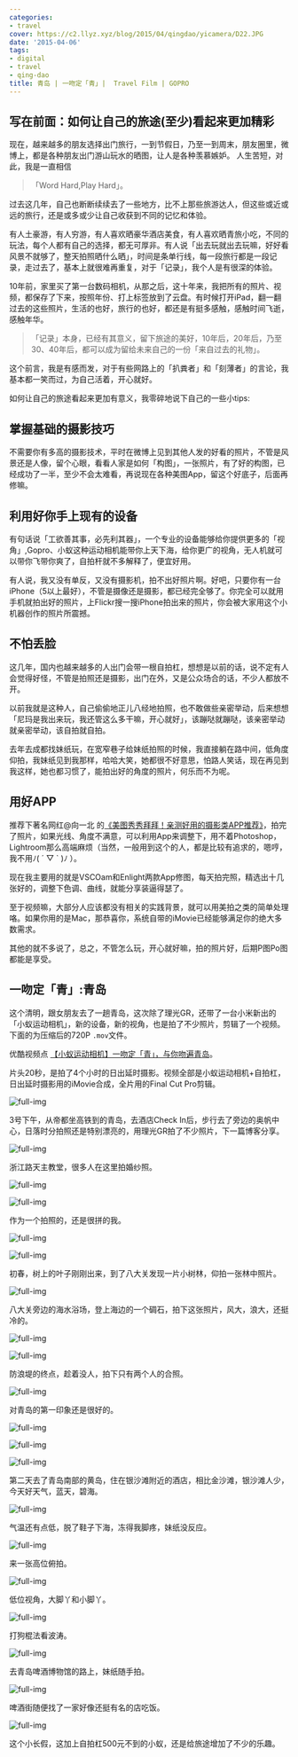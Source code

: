 ```yaml
---
categories:
- travel
cover: https://c2.llyz.xyz/blog/2015/04/qingdao/yicamera/D22.JPG
date: '2015-04-06'
tags:
- digital
- travel
- qing-dao
title: 青岛 | 一吻定「青」|  Travel Film | GOPRO
---
```


## 写在前面：如何让自己的旅途(至少)看起来更加精彩

现在，越来越多的朋友选择出门旅行，一到节假日，乃至一到周末，朋友圈里，微博上，都是各种朋友出门游山玩水的晒图，让人是各种羡慕嫉妒。 人生苦短，对此，我是一直相信

> 「Word Hard,Play Hard」。

过去这几年，自己也断断续续去了一些地方，比不上那些旅游达人，但这些或近或远的旅行，还是或多或少让自己收获到不同的记忆和体验。

有人土豪游，有人穷游，有人喜欢晒豪华酒店美食，有人喜欢晒青旅小吃，不同的玩法，每个人都有自己的选择，都无可厚非。有人说「出去玩就出去玩嘛，好好看风景不就够了，整天拍照晒什么晒」，时间是条单行线，每一段旅行都是一段记录，走过去了，基本上就很难再重复，对于「记录」，我个人是有很深的体验。

10年前，家里买了第一台数码相机，从那之后，这十年来，我把所有的照片、视频，都保存了下来，按照年份、打上标签放到了云盘。有时候打开iPad，翻一翻过去的这些照片，生活的也好，旅行的也好，都还是有挺多感触，感触时间飞逝，感触年华。

> 「记录」本身，已经有其意义，留下旅途的美好，10年后，20年后，乃至30、40年后，都可以成为留给未来自己的一份「来自过去的礼物」。

这个前言，我是有感而发，对于有些网路上的「扒粪者」和「刻薄者」的言论，我基本都一笑而过，为自己活着，开心就好。

如何让自己的旅途看起来更加有意义，我零碎地说下自己的一些小tips:

## 掌握基础的摄影技巧

不需要你有多高的摄影技术，平时在微博上见到其他人发的好看的照片，不管是风景还是人像，留个心眼，看看人家是如何「构图」，一张照片，有了好的构图，已经成功了一半，至少不会太难看，再说现在各种美图App，留这个好底子，后面再修嘛。

## 利用好你手上现有的设备

有句话说「工欲善其事，必先利其器」，一个专业的设备能够给你提供更多的「视角」,Gopro、小蚁这种运动相机能带你上天下海，给你更广的视角，无人机就可以带你飞带你爽了，自拍杆就不多解释了，便宜好用。

有人说，我又没有单反，又没有摄影机，拍不出好照片啊。好吧，只要你有一台 iPhone（5以上最好），不管是摄像还是摄影，都已经完全够了。你完全可以就用手机就拍出好的照片，上Flickr搜一搜iPhone拍出来的照片，你会被大家用这个小机器创作的照片所震撼。

## 不怕丢脸

这几年，国内也越来越多的人出门会带一根自拍杠，想想是以前的话，说不定有人会觉得好怪，不管是拍照还是摄影，出门在外，又是公众场合的话，不少人都放不开。

以前我就是这种人，自己偷偷地正儿八经地拍照，也不敢做些亲密举动，后来想想「尼玛是我出来玩，我还管这么多干嘛，开心就好」，该蹦哒就蹦哒，该亲密举动就亲密举动，该自拍就自拍。

去年去成都找妹纸玩，在宽窄巷子给妹纸拍照的时候，我直接躺在路中间，低角度仰拍，我妹纸见到我那样，哈哈大笑，她都很不好意思，怕路人笑话，现在再见到我这样，她也都习惯了，能拍出好的角度的照片，何乐而不为呢。

## 用好APP

推荐下著名网红@向一北 的[《美图秀秀拜拜！亲测好用的摄影类APP推荐》](https://www.jianshu.com/p/8adbdf4b7a28)，拍完了照片，如果光线、角度不满意，可以利用App来调整下，用不着Photoshop，Lightroom那么高端麻烦（当然，一般用到这个的人，都是比较有追求的，嗯哼，我不用ﾉ( ´ ▽ \` )ﾉ ）。

现在我主要用的就是VSCOam和Enlight两款App修图，每天拍完照，精选出十几张好的，调整下色调、曲线，就能分享装逼得瑟了。

至于视频嘛，大部分人应该都没有相关的实践背景，就可以用美拍之类的简单处理咯。如果你用的是Mac，那恭喜你，系统自带的iMovie已经能够满足你的绝大多数需求。

其他的就不多说了，总之，不管怎么玩，开心就好嘛，拍的照片好，后期P图Po图都能是享受。

## 一吻定「青」:青岛

这个清明，跟女朋友去了一趟青岛，这次除了理光GR，还带了一台小米新出的「小蚁运动相机」，新的设备，新的视角，也是拍了不少照片，剪辑了一个视频。下面的为压缩后的720P `.mov`文件。

优酷视频点 [【小蚁运动相机】一吻定「青」，与你吻遍青岛](https://v.youku.com/v_show/id_XOTI4NDc3Mzgw.html)。

片头20秒，是拍了4个小时的日出延时摄影。视频全部是小蚁运动相机+自拍杠，日出延时摄影用的iMovie合成，全片用的Final Cut Pro剪辑。

![full-img](https://c2.llyz.xyz/blog/2015/04/qingdao/yicamera/D22.JPG)

3号下午，从帝都坐高铁到的青岛，去酒店Check In后，步行去了旁边的奥帆中心，日落时分拍照还是特别漂亮的，用理光GR拍了不少照片，下一篇博客分享。

![full-img](https://c2.llyz.xyz/blog/2015/04/qingdao/yicamera/D1.JPG)

浙江路天主教堂，很多人在这里拍婚纱照。

![full-img](https://c2.llyz.xyz/blog/2015/04/qingdao/yicamera/D11.JPG)

![full-img](https://c2.llyz.xyz/blog/2015/04/qingdao/yicamera/D5.JPG)

作为一个拍照的，还是很拼的我。

![full-img](https://c2.llyz.xyz/blog/2015/04/qingdao/yicamera/D2.JPG)

![full-img](https://c2.llyz.xyz/blog/2015/04/qingdao/yicamera/D6.JPG)

初春，树上的叶子刚刚出来，到了八大关发现一片小树林，仰拍一张林中照片。

![full-img](https://c2.llyz.xyz/blog/2015/04/qingdao/yicamera/D3.JPG)

八大关旁边的海水浴场，登上海边的一个碉石，拍下这张照片，风大，浪大，还挺冷的。

![full-img](https://c2.llyz.xyz/blog/2015/04/qingdao/yicamera/D9.JPG)

![full-img](https://c2.llyz.xyz/blog/2015/04/qingdao/yicamera/D10.JPG)

防浪堤的终点，趁着没人，拍下只有两个人的合照。

![full-img](https://c2.llyz.xyz/blog/2015/04/qingdao/yicamera/D8.JPG)

对青岛的第一印象还是很好的。

![full-img](https://c2.llyz.xyz/blog/2015/04/qingdao/yicamera/D12.JPG)

![full-img](https://c2.llyz.xyz/blog/2015/04/qingdao/yicamera/D13.JPG)

![full-img](https://c2.llyz.xyz/blog/2015/04/qingdao/yicamera/D14.JPG)

第二天去了青岛南部的黄岛，住在银沙滩附近的酒店，相比金沙滩，银沙滩人少，今天好天气，蓝天，碧海。

![full-img](https://c2.llyz.xyz/blog/2015/04/qingdao/yicamera/D15.JPG)

气温还有点低，脱了鞋子下海，冻得我脚疼，妹纸没反应。

![full-img](https://c2.llyz.xyz/blog/2015/04/qingdao/yicamera/D16.JPG)

来一张高位俯拍。

![full-img](https://c2.llyz.xyz/blog/2015/04/qingdao/yicamera/D17.JPG)

低位视角，大脚丫和小脚丫。

![full-img](https://c2.llyz.xyz/blog/2015/04/qingdao/yicamera/D18.JPG)

打狗棍法看波涛。

![full-img](https://c2.llyz.xyz/blog/2015/04/qingdao/yicamera/D20.JPG)

去青岛啤酒博物馆的路上，妹纸随手拍。

![full-img](https://c2.llyz.xyz/blog/2015/04/qingdao/yicamera/D21.JPG)

啤酒街随便找了一家好像还挺有名的店吃饭。

![full-img](https://c2.llyz.xyz/blog/2015/04/qingdao/yicamera/yi-1.JPG)

这个小长假，这加上自拍杠500元不到的小蚁，还是给旅途增加了不少的乐趣。
